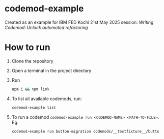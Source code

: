 # codemod-example
Created as an example for IBM FED Kochi 21st May 2025 session: _Writing Codemod: Unlock automated refactoring_

# How to run

1. Clone the repository
2. Open a terminal in the project directory
3. Run

   ```sh
   npm i && npm link
   ```

4. To list all available codemods, run:

   ```sh
   codemod-example list 
   ```

5. To run a codemod `codemod-example run <CODEMOD-NAME> <PATH-TO-FILE>`. 
   Eg:

    ```sh
    codemod-example run button-migration codemods/__testfixture__/button-migration.input.js
    ```
